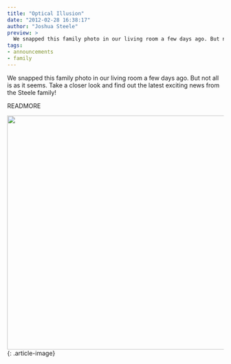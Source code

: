 ```yaml
---
title: "Optical Illusion"
date: "2012-02-28 16:38:17"
author: "Joshua Steele"
preview: >
  We snapped this family photo in our living room a few days ago. But not all is as it seems. Take a closer look and find out the latest exciting news from the Steele family!
tags:
- announcements
- family
---
```


We snapped this family photo in our living room a few days ago. But not all is as it seems. Take a closer look and find out the latest exciting news from the Steele family!

READMORE

<img class="aligncenter size-full wp-image-1433" title="optical-illusion" src="//d21yo20tm8bmc2.cloudfront.net/2012/02/optical-illusion.png" alt="" width="600" height="544" />
{: .article-image}
